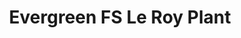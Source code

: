 ---
title: "Evergreen FS Le Roy Plant"
url: /le-roy/evergreen-fs-le-roy-plant/
shop: Landwirtschaftlich
---